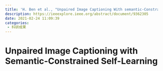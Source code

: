 ```yaml
---
title: 'H. Ben et al., "Unpaired Image Captioning With semantic-Constrained Self-Learning," in IEEE Transactions on Multimedia, vol. 24, pp. 904-916, 2022, doi: 10.1109/TMM.2021.3060948.'
description: https://ieeexplore.ieee.org/abstract/document/9362305
date: 2021-02-24 11:09:39
categories:
 - 科研成果
---
```

# Unpaired Image Captioning with Semantic-Constrained Self-Learning